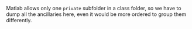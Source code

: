 Matlab allows only one `private` subfolder in a class folder, so we have to
dump all the ancillaries here, even it would be more ordered to group them
differently.